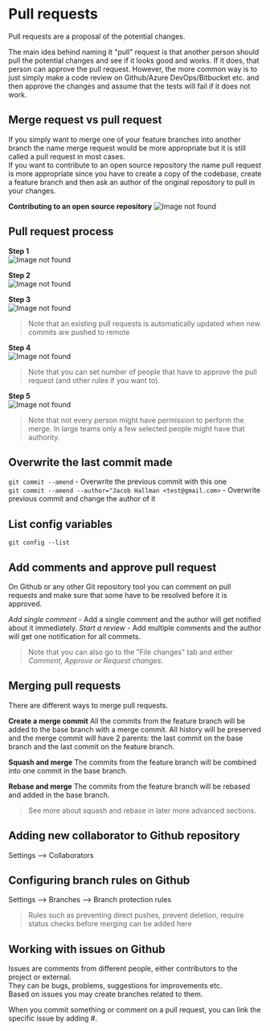 # Pull requests
Pull requests are a proposal of the potential changes.  

The main idea behind naming it "pull" request is that another person should pull the potential changes and see if it looks good and works. If it does, that person can approve the pull request.
However, the more common way is to just simply make a code review on Github/Azure DevOps/Bitbucket etc. and then approve the changes and assume that the tests will fail if it does not work.

## Merge request vs pull request
If you simply want to merge one of your feature branches into another branch the name merge request would be more appropriate but it is still called a pull request in most cases.  
If you want to contribute to an open source repository the name pull request is more appropriate since you have to create a copy of the codebase, create a feature branch and then ask an author of the original repository to pull in your changes.

**Contributing to an open source repository**
![Image not found](https://github.com/jacobhal/git-course/blob/master/11_pull_requests/fork-contribution.png "Fork contribution")

## Pull request process
**Step 1**  
![Image not found](https://github.com/jacobhal/git-course/blob/master/11_pull_requests/step-1.png "Step 1")

**Step 2**  
![Image not found](https://github.com/jacobhal/git-course/blob/master/11_pull_requests/step-2.png "Step 2")

**Step 3**  
![Image not found](https://github.com/jacobhal/git-course/blob/master/11_pull_requests/step-3.png "Step 3")

> Note that an existing pull requests is automatically updated when new commits are pushed to remote

**Step 4**  
![Image not found](https://github.com/jacobhal/git-course/blob/master/11_pull_requests/step-4.png "Step 4")

> Note that you can set number of people that have to approve the pull request (and other rules if you want to).

**Step 5**  
![Image not found](https://github.com/jacobhal/git-course/blob/master/11_pull_requests/step-5.png "Step 5")

> Note that not every person might have permission to perform the merge. In large teams only a few selected people might have that authority.

## Overwrite the last commit made
`git commit --amend` - Overwrite the previous commit with this one  
`git commit --amend --author="Jacob Hallman <test@gmail.com>` - Overwrite previous commit and change the author of it

## List config variables
`git config --list`

## Add comments and approve pull request
On Github or any other Git repository tool you can comment on pull requests and make sure that some have to be resolved before it is approved.

*Add single comment* - Add a single comment and the author will get notified about it immediately.
*Start a review* - Add multiple comments and the author will get one notification for all commets.

> Note that you can also go to the "File changes" tab and either *Comment, Approve or Request changes*.

## Merging pull requests
There are different ways to merge pull requests.  

**Create a merge commit**
All the commits from the feature branch will be added to the base branch with a merge commit. All history will be preserved and the merge commit will have 2 parents: the last commit on the base branch and the last commit on the feature branch.

**Squash and merge**
The commits from the feature branch will be combined into one commit in the base branch.

**Rebase and merge**
The commits from the feature branch will be rebased and added in the base branch.

> See more about squash and rebase in later more advanced sections.

## Adding new collaborator to Github repository
Settings --> Collaborators

## Configuring branch rules on Github
Settings --> Branches --> Branch protection rules

> Rules such as preventing direct pushes, prevent deletion, require status checks before merging can be added here

## Working with issues on Github
Issues are comments from different people, either contributors to the project or external.  
They can be bugs, problems, suggestions for improvements etc.  
Based on issues you may create branches related to them.

When you commit something or comment on a pull request, you can link the specific issue by adding #<issue-number>.